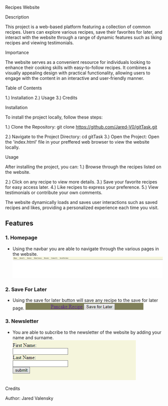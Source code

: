 Recipes Website

Description

This project is a web-based platform featuring a collection of common recipes.
Users can explore various recipes, save their favorites for later, 
and interact with the website through a range of dynamic features such as liking recipes and viewing testimonials.

Importance

The website serves as a convenient resource for individuals looking to enhance their cooking skills with easy-to-follow recipes. 
It combines a visually appealing design with practical functionality, allowing users to engage with the content in an interactive and user-friendly manner.

Table of Contents

1.) Installation
2.) Usage
3.) Credits

Installation

To install the project locally, follow these steps: 

1.) Clone the Repository:
    git clone https://github.com/Jared-V0/gitTask.git

2.) Navigate to the Project Directory:
    cd gitTask
3.) Open the Project: Open the 'index.html' file in your preffered web browser to view the website locally.

Usage

After installing the project, you can:
1.) Browse through the recipes listed on the website.

2.) Click on any recipe to view more details.
3.) Save your favorite recipes for easy access later.
4.) Like recipes to express your preference.
5.) View testimonials or contribute your own comments.

The website dynamically loads and saves user interactions such as saved recipes and likes, providing a personalized experience each time you visit.

## Features

### 1. Homepage
- Using the navbar you are able to navigate through the various pages in the website.
![Homepage](Task%2015/pictures/navbar.png)

### 2. Save For Later
- Using the save for later button will save any recipe to the save for later page.
  ![SaveForLater](Task%2015/pictures/saveforlater.png)

### 3. Newsletter
- You are able to subcribe to the newsletter of the website by adding your name and surname.
  ![Newsletter](Task%2015/pictures/newsletter.png)


Credits

Author: Jared Valensky


